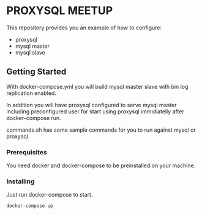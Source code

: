 # PROXYSQL MEETUP

This repository provides you an example of how to configure:
* proxysql
* mysql master
* mysql slave

## Getting Started

With docker-compose.yml you will build mysql master slave with bin log replication enabled.

In addition you will have proxysql configured to serve mysql master including preconfigured user for start using proxysql immidiatelly after docker-compose run.

commands.sh has some sample commands for you to run against mysql or proxysql.

### Prerequisites

You need docker and docker-compose to be preinstalled on your machine.


### Installing

Just run docker-compose to start.


```
docker-compose up
```
